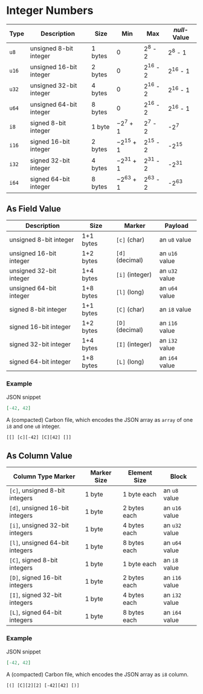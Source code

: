 # Integer Numbers

Type  | Description             | Size    | Min                 | Max                | *null*-Value
------|-------------------------|---------|---------------------|--------------------|--------------------
`u8`  | unsigned 8-bit integer  | 1 bytes | 0                   | 2<sup>8</sup> - 2  | 2<sup>8</sup> - 1
`u16` | unsigned 16-bit integer | 2 bytes | 0                   | 2<sup>16</sup> - 2 | 2<sup>16</sup> - 1
`u32` | unsigned 32-bit integer | 4 bytes | 0                   | 2<sup>16</sup> - 2 | 2<sup>16</sup> - 1
`u64` | unsigned 64-bit integer | 8 bytes | 0                   | 2<sup>16</sup> - 2 | 2<sup>16</sup> - 1
`i8`  | signed 8-bit integer    | 1 byte  | −2<sup>7</sup> + 1  | 2<sup>7</sup> - 2  | -2<sup>7</sup>
`i16` | signed 16-bit integer   | 2 bytes | −2<sup>15</sup> + 1 | 2<sup>15</sup> - 2 | -2<sup>15</sup>
`i32` | signed 32-bit integer   | 4 bytes | −2<sup>31</sup> + 1 | 2<sup>31</sup> - 2 | -2<sup>31</sup>
`i64` | signed 64-bit integer   | 8 bytes | −2<sup>63</sup> + 1 | 2<sup>63</sup> - 2 | -2<sup>63</sup>


## As Field Value


Description              | Size      | Marker          | Payload
-------------------------|-----------|-----------------|---------------
 unsigned 8-bit integer  | 1+1 bytes | `[c]` (char)    | an `u8` value
 unsigned 16-bit integer | 1+2 bytes | `[d]` (decimal) | an `u16` value
 unsigned 32-bit integer | 1+4 bytes | `[i]` (integer) | an `u32` value
 unsigned 64-bit integer | 1+8 bytes | `[l]` (long)    | an `u64` value
 signed 8-bit integer    | 1+1 bytes | `[C]` (char)    | an `i8` value
 signed 16-bit integer   | 1+2 bytes | `[D]` (decimal) | an `i16` value
 signed 32-bit integer   | 1+4 bytes | `[I]` (integer) | an `i32` value
 signed 64-bit integer   | 1+8 bytes | `[L]` (long)    | an `i64` value


### Example

JSON snippet
```json
[-42, 42]
```

A (compacted) Carbon file, which encodes the JSON array as `array` of one `i8` and one `u8` integer.

```
[[] [c][-42] [C][42] []]
```

## As Column Value


Column Type Marker               | Marker Size | Element Size | Block
---------------------------------|-------------|--------------| ---------------
 `[c]`, unsigned 8-bit integers  | 1 byte      | 1 byte each  | an `u8` value
 `[d]`, unsigned 16-bit integers | 1 byte      | 2 bytes each | an `u16` value
 `[i]`, unsigned 32-bit integers | 1 byte      | 4 bytes each | an `u32` value
 `[l]`, unsigned 64-bit integers | 1 byte      | 8 bytes each | an `u64` value
 `[C]`, signed 8-bit integers    | 1 byte      | 1 byte each  | an `i8` value
 `[D]`, signed 16-bit integers   | 1 byte      | 2 bytes each | an `i16` value
 `[I]`, signed 32-bit integers   | 1 byte      | 4 bytes each | an `i32` value
 `[L]`, signed 64-bit integers   | 1 byte      | 8 bytes each | an `i64` value



### Example

JSON snippet
```json
[-42, 42]
```

A (compacted) Carbon file, which encodes the JSON array as `i8` column.

```
[(] [C][2][2] [-42][42] [)]
```

